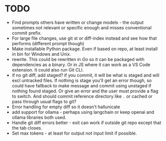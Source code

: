 # TODO

- Find prompts others have written or change models - the output sometimes not relevant or specific enough and misses conventional commit prefix.
- For large file changes, use git st or diff-index instead and see how that performs (different prompt though)
- Make installable Python package. Even if based on repo, at least install in bin for Windows and Unix.
- rewrite. This could be rewritten in *Go* so it can be packaged with dependencies as a binary.
    Or in JS where it can work as a VS Code extension. It could also run Git CLI.
- if no git diff, add staged? if you commit, it will be what is staged and will excl untracked files. If nothing is stage you'll get an error though, so could have fallback to make message and commit using unstaged if nothing found staged. Or give an error and the user must provide a flag to switch. And should commit reference directory like `.` or cached or pass through usual flags to git?
- Error handling for empty diff so it doesn't hallunicate
- add support for ollama - perhaps using langchain or keep openai and ollama libraries both used.
- Handle git diff errors better - exit can work if outside git repo except that the tab closes.
- Set max tokens - at least for output not input limit if possible.
